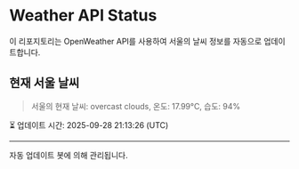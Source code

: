 
# Weather API Status

이 리포지토리는 OpenWeather API를 사용하여 서울의 날씨 정보를 자동으로 업데이트합니다.

## 현재 서울 날씨
> 서울의 현재 날씨: overcast clouds, 온도: 17.99°C, 습도: 94%

⏳ 업데이트 시간: 2025-09-28 21:13:26 (UTC)

---
자동 업데이트 봇에 의해 관리됩니다.
